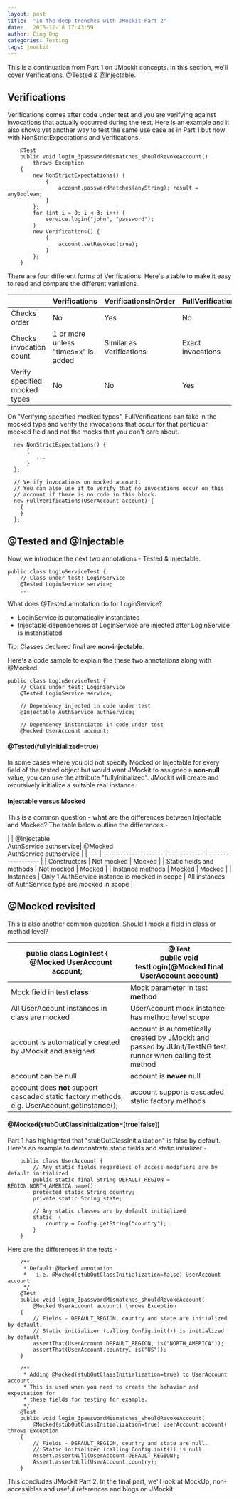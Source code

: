 ```yaml
---
layout: post
title:  "In the deep trenches with JMockit Part 2"
date:   2015-12-18 17:43:59
author: Eing Ong
categories: Testing
tags: jmockit
---
```

This is a continuation from Part 1 on JMockit concepts. In this section, we'll cover Verifications, @Tested & @Injectable.

<h2>Verifications</h2>

Verifications comes after code under test and you are verifying against invocations that actually occurred during the test. Here is an example and it also shows yet another way to test the same use case as in Part 1 but now with NonStrictExpectations and Verifications.

~~~
    @Test
    public void login_3passwordMismatches_shouldRevokeAccount()
        throws Exception
    {
        new NonStrictExpectations() {
            {
                account.passwordMatches(anyString); result = anyBoolean;
            }
        };
        for (int i = 0; i < 3; i++) {
            service.login("john", "password");
        }
        new Verifications() {
            {
                account.setRevoked(true);
            }
        };
    }
~~~

There are four different forms of Verifications. Here's a table to make it easy to read and compare the different variations. 

|     | Verifications | VerificationsInOrder | FullVerifications | FullVerificationsInOrder | 
| --- | ------------- | -------------------- | ----------------- | ------------------------ |
| Checks order | No | Yes | No | Yes |
| Checks invocation count | 1 or more unless "times=x" is added | Similar as Verifications | Exact invocations | Similar as FullVerifications|
| Verify specified mocked types | No | No | Yes | Yes |

On "Verifying specified mocked types", FullVerifications can take in the mocked type and verify the invocations that occur for that particular mocked field and not the mocks that you don't care about.

~~~
  new NonStrictExpectations() {
      {
         ...
      }
  };

  // Verify invocations on mocked account.
  // You can also use it to verify that no invocations occur on this 
  // account if there is no code in this block.
  new FullVerifications(UserAccount account) {
    {
    }
  };
~~~

<h2>@Tested and @Injectable</h2>
Now, we introduce the next two annotations - Tested & Injectable. 

~~~
public class LoginServiceTest {
    // Class under test: LoginService
    @Tested LoginService service;
    ...
~~~

What does @Tested annotation do for LoginService?

- LoginService is automatically instantiated
- Injectable dependencies of LoginService are injected after LoginService is instanstiated

Tip: Classes declared final are <b>non-injectable</b>.

Here's a code sample to explain the these two annotations along with @Mocked

~~~
public class LoginServiceTest {
    // Class under test: LoginService
    @Tested LoginService service;
 
    // Dependency injected in code under test
    @Injectable AuthService authService;

    // Dependency instantiated in code under test
    @Mocked UserAccount account;
~~~

<h4>@Tested(fullyInitialized=true)</h4>
In some cases where you did not specify Mocked or Injectable for every field of the tested object but would want JMockit to assigned a <b>non-null</b> value, you can use the attribute "fullyInitialized".  JMockit will create and recursively initialize a suitable real instance.

<h4>Injectable versus Mocked</h4>
This is a common question - what are the differences between Injectable and Mocked? The table below outline the differences -

|     | @Injectable <br>AuthService authservice| @Mocked<br>AuthService authservice |
| --- | --------------------- | ------------ | ------------------ |
| Constructors | Not mocked | Mocked |
| Static fields and methods | Not mocked | Mocked |
| Instance methods | Mocked | Mocked |
| Instances | Only 1 AuthService instance is mocked in scope | All instances of AuthService type are mocked in scope |


<h2>@Mocked revisited</h2>
This is also another common question. Should I mock a field in class or method level?

| public class LoginTest {<br>&nbsp;&nbsp;&nbsp;&nbsp;@Mocked UserAccount account;| @Test<br>public void testLogin(@Mocked final UserAccount account)  |
| --------------------- | ------------ |
| Mock field in test <b>class</b> | Mock parameter in test <b>method</b> |
| All UserAccount instances in class are mocked | UserAccount mock instance has method level scope |
| account is automatically created by JMockit and assigned | account is automatically created by JMockit and passed by JUnit/TestNG test runner when calling test method|
| account can be null | account is <b>never</b> null| 
| account does <b>not</b> support cascaded static factory methods, e.g. UserAccount.getInstance();| account supports cascaded static factory methods |

<h4>@Mocked(stubOutClassInitialization=[true|false])</h4>
Part 1 has highlighted that "stubOutClassInitialization" is false by default. Here's an example to demonstrate static fields and static initializer -

~~~
    public class UserAccount {
        // Any static fields regardless of access modifiers are by default initialized
        public static final String DEFAULT_REGION = REGION.NORTH_AMERICA.name();
        protected static String country;
        private static String state;
        
        // Any static classes are by default initialized
        static  {
            country = Config.getString("country");
        }
    }

~~~

Here are the differences in the tests -

~~~
    /** 
     * Default @Mocked annotation
     *   i.e. @Mocked(stubOutClassInitialization=false) UserAccount account
     */
    @Test
    public void login_3passwordMismatches_shouldRevokeAccount(
        @Mocked UserAccount account) throws Exception
    {
        // Fields - DEFAULT_REGION, country and state are initialized by default.
        // Static initializer (calling Config.init()) is initialized by default.
        assertThat(UserAccount.DEFAULT_REGION, is("NORTH_AMERICA"));
        assertThat(UserAccount.country, is("US"));
    }

    /** 
     * Adding @Mocked(stubOutClassInitialization=true) to UserAccount account.
     * This is used when you need to create the behavior and expectation for 
     * these fields for testing for example. 
     */
    @Test
    public void login_3passwordMismatches_shouldRevokeAccount(
        @Mocked(stubOutClassInitialization=true) UserAccount account) throws Exception
    {
        // Fields - DEFAULT_REGION, country and state are null. 
        // Static initializer (calling Config.init()) is null.
        Assert.assertNull(UserAccount.DEFAULT_REGION);
        Assert.assertNull(UserAccount.country);
    }
~~~

This concludes JMockit Part 2. In the final part, we'll look at MockUp, non-accessibles and useful references and blogs on JMockit.
